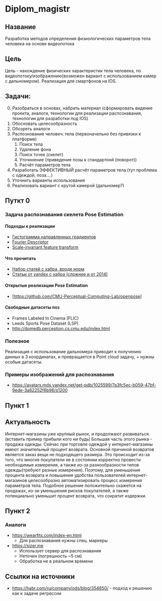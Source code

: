 # Diplom_magistr

## Название
Разработка методов определения физиологических параметров тела человека на основе видеопотока 

## Цель
Цель - нахождение физических характеристик тела человека, по видеопотоку/изображению(возможен вариант с использованием камер с дальномером). Реализация для смартфонов на IOS.


## Задачи:
0. Разобраться в основах, набрать материал (сформировать видение проекта, аналоги, технологии для реализации распознавания, технологии для разработки под IOS) 
1. Обосновать целесообразность
2. Обозреть аналоги
3. Распознование человеч. тела (первоначельно без привязки к платформе)
    1. Поиск тела
    2. Удаление фона
    3. Поиск точек (скелет)
    4. Уточннение (приведение позы к стандартонй (поворот))
    5. Расчёт параметров тела
4. Разработать ЭФФЕКТИВНЫЙ расчёт параметров тела (тут проблема с одеждой, поза....)
5. Уточнить варианты использования
6. Реализовать вариант с крутой камерой (дальномер?)

## Путкт 0


### Задача распознавания скелета Pose Estimation

#### Подходы к реализации

- [Гистограмма направленных градиентов](https://ru.wikipedia.org/wiki/Гистограмма_направленных_градиентов)
- [Fourier Descriptor](http://fourier.eng.hmc.edu/e161/lectures/fd/node1.html)
- [Scale-invariant feature transform](https://en.wikipedia.org/wiki/Scale-invariant_feature_transform)



#### Что прочитать
- [Набор статей c хабра, вроде норм](https://habr.com/ru/company/ods/blog/322626/)
- [Статьи от yandex с хабра (сложнее и от 2014)](https://habr.com/ru/company/yandex/blog/208034/)
    


#### Открытые реализации Pose Estimation
- [https://github.com/CMU-Perceptual-Computing-Lab/openpose]



#### Свободные датасеты поз
- Frames Labeled In Cinema (FLIC)
- Leeds Sports Pose Dataset (LSP)
- http://domedb.perception.cs.cmu.edu/index.html

### Полезное

Реализация с использование дальномера приводит к получению данных в 3 координатах, и превращается в Point cloud задачу, + нужны особые датасеты.

### Примеры изображений для распознавания
- https://avatars.mds.yandex.net/get-pdb/1025599/7a3fc5ec-b059-47bf-9ede-3a62252f6b96/s1200

## Пункт 1
## Актуальность
Интернет-магазины уже крупный рынок, и продолжают развиваться. (вставить пример прибыли кого ни будь) Большая часть этого рынка - продажа одежды. Сейчас при торговле одеждой у интернет-магазины имеют значительный процент возврата. Основной причиной возвратов является заказ вещи не подходящего размера. Это происходит из-за того, что многие покупатели не в состоянии корректно провести необходимые измерения, а также из-за разнообразности типов одежды(требуют разные измерения). Поэтому, для уменьшения процента возврата и повышения удобства пользователей интернет-магазинов целесообразно автоматизировать процесс измерения параметров тела. Подобное решение положительно скажется на продажах, из-зи уменьшения рисков покупателей, а также потенциально уменьшит процент возврата, что сократит издержки.



## Пункт 2
### Аналоги

- https://wearfits.com/index-en.html 
    - Для распознавания нужны спец. маркеры
- https://sizer.me
    - Использует сервер для распознавания
    - Неточен (погрешность ~5 см)
    - Обработка не в реальном времени


## Ссылки на источники
- https://habr.com/ru/company/ods/blog/354850/ - подход к решению как к задаче регрессии
